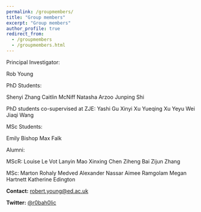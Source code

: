 ```yaml
---
permalink: /groupmembers/
title: "Group members"
excerpt: "Group members"
author_profile: true
redirect_from: 
  - /groupmembers
  - /groupmembers.html
---
```


Principal Investigator:

Rob Young

PhD Students: 

Shenyi Zhang
Caitlin McNiff
Natasha Arzoo
Junping Shi

PhD students co-supervised at ZJE:
Yashi Gu
Xinyi Xu
Yueqing Xu
Yeyu Wei
Jiaqi Wang

MSc Students:

Emily Bishop
Max Falk

Alumni:

MScR:
Louise Le Vot
Lanyin Mao
Xinxing Chen
Ziheng Bai
Zijun Zhang

MSc:
Marton Rohaly Medved
Alexander Nassar
Aimee Ramgolam
Megan Hartnett
Katherine Edington

**Contact:** [robert.young@ed.ac.uk](mailto:robert.young@ed.ac.uk)
  
**Twitter:** [@r0bah0lic](https://twitter.com/r0bah0lic)
